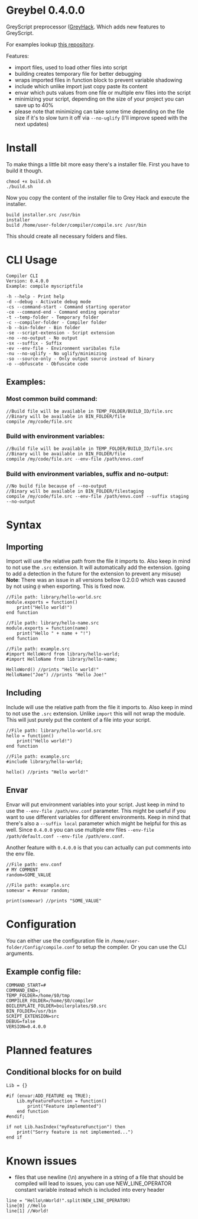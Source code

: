 # Greybel 0.4.0.0

GreyScript preprocessor ([GreyHack](https://store.steampowered.com/app/605230/Grey_Hack/). Which adds new features to GreyScript.

For examples lookup [this repository](https://github.com/ayecue/greyscript-library).

Features:
- import files, used to load other files into script
- building creates temporary file for better debugging
- wraps imported files in function block to prevent variable shadowing
- include which unlike import just copy paste its content
- envar which puts values from one file or multiple env files into the script
- minimizing your script, depending on the size of your project you can save up to 40%
- please note that minimizing can take some time depending on the file size if it's to slow turn it off via `--no-uglify` (I'll improve speed with the next updates)

# Install

To make things a little bit more easy there's a installer file. First you have to build it though.
```
chmod +x build.sh
./build.sh
```
Now you copy the content of the installer file to Grey Hack and execute the installer.
```
build installer.src /usr/bin
installer
build /home/user-folder/compiler/compile.src /usr/bin
```
This should create all necessary folders and files.

# CLI Usage
```
Compiler CLI
Version: 0.4.0.0
Example: compile myscriptfile

-h --help - Print help
-d --debug - Activate debug mode
-cs --command-start - Command starting operator
-ce --command-end - Command ending operator
-t --temp-folder - Temporary folder
-c --compiler-folder - Compiler folder
-b --bin-folder - Bin folder
-se --script-extension - Script extension
-no --no-output - No output
-sx --suffix - Suffix
-ev --env-file - Environment varibales file
-nu --no-uglify - No uglify/minimizing
-so --source-only - Only output source instead of binary 
-o --obfuscate - Obfuscate code
```

## Examples:
### Most common build command:
```
//Build file will be available in TEMP_FOLDER/BUILD_ID/file.src
//Binary will be available in BIN_FOLDER/file
compile /my/code/file.src
```

### Build with environment variables:
```
//Build file will be available in TEMP_FOLDER/BUILD_ID/file.src
//Binary will be available in BIN_FOLDER/file
compile /my/code/file.src --env-file /path/envs.conf
```

### Build with environment variables, suffix and no-output:
```
//No build file because of --no-output
//Binary will be available in BIN_FOLDER/filestaging
compile /my/code/file.src --env-file /path/envs.conf --suffix staging --no-output
```

# Syntax

## Importing
Import will use the relative path from the file it imports to. Also keep in mind to not use the `.src` extension. It will automatically add the extension. (going to add a detection in the future for the extension to prevent any misuse)
**Note**: There was an issue in all versions bellow 0.2.0.0 which was caused by not using `@` when exporting. This is fixed now.
```
//File path: library/hello-world.src
module.exports = function()
	print("Hello world!")
end function

//File path: library/hello-name.src
module.exports = function(name)
	print("Hello " + name + "!")
end function

//File path: example.src
#import HelloWord from library/hello-world;
#import HelloName from library/hello-name;

HelloWord() //prints "Hello world!"
HelloName("Joe") //prints "Hello Joe!"
```

## Including
Include will use the relative path from the file it imports to. Also keep in mind to not use the `.src` extension. Unlike `import` this will not wrap the module. This will just purely put the content of a file into your script.
```
//File path: library/hello-world.src
hello = function()
	print("Hello world!")
end function

//File path: example.src
#include library/hello-world;

hello() //prints "Hello world!"
```

## Envar
Envar will put environment variables into your script. Just keep in mind to use the `--env-file /path/env.conf` parameter. This might be useful if you want to use different variables for different environments. Keep in mind that there's also a `--suffix local` parameter which might be helpful for this as well. Since `0.4.0.0` you can use multiple env files `--env-file /path/default.conf --env-file /path/env.conf`.

Another feature with `0.4.0.0` is that you can actually can put comments into the env file.
```
//File path: env.conf
# MY COMMENT
random=SOME_VALUE

//File path: example.src
somevar = #envar random;

print(somevar) //prints "SOME_VALUE"
```

# Configuration

You can either use the configuration file in `/home/user-folder/Config/compile.conf` to setup the compiler. Or you can use the CLI arguments.

## Example config file:
```
COMMAND_START=#
COMMAND_END=;
TEMP_FOLDER=/home/$0/tmp
COMPILER_FOLDER=/home/$0/compiler
BOILERPLATE_FOLDER=boilerplates/$0.src
BIN_FOLDER=/usr/bin
SCRIPT_EXTENSION=src
DEBUG=false
VERSION=0.4.0.0
```

# Planned features

## Conditional blocks for on build
```
Lib = {}

#if (envar:ADD_FEATURE eq TRUE);
	Lib.myFeatureFunction = function()
		print("Feature implemented")
	end function
#endif;

if not Lib.hasIndex("myFeatureFunction") then
	print("Sorry feature is not implemented...")
end if
```

# Known issues

- files that use newline (\n) anywhere in a string of a file that should be compiled will lead to issues, you can use NEW_LINE_OPERATOR constant variable instead which is included into every header
```
line = "Hello\nWorld!".split(NEW_LINE_OPERATOR)
line[0] //Hello
line[1] //World!
```
